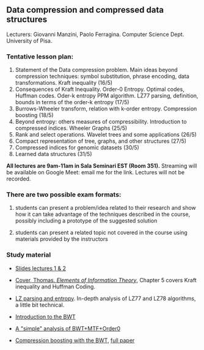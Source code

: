 ## Data compression and compressed data structures

Lecturers: Giovanni Manzini, Paolo Ferragina. 
Computer Science Dept. University of Pisa.

### Tentative lesson plan: 

1. Statement of the Data compression problem. Main ideas beyond compression techniques: symbol substitution, phrase encoding, data transformations. Kraft inequality (16/5)
2. Consequences of Kraft Inequality. Order-0 Entropy. Optimal codes, Huffman codes. Oder-k entropy PPM algorithm. LZ77 parsing, definition, bounds in terms of the order-k entropy (17/5)
3. Burrows-Wheeler transform, relation with k-order entropy. Compression boosting (18/5)
4. Beyond entropy: others measures of compressibility. Introduction to compressed indices. Wheeler Graphs (25/5)
5. Rank and select operations. Wavelet trees and some applications (26/5)
6. Compact representation of tree, graphs, and other structures (27/5)
7. Compressed indices for genomic datasets (30/5)
8. Learned data structures (31/5)

**All lectures are 9am-11am in Sala Seminari EST (Room 351).**
Streaming will be available on Google Meet: email me for the link. Lectures will not be recorded. 


### There are two possible exam formats:

1. students can present a problem/idea related to their research and show how it can take advantage of the techniques described in the course, possibly including a prototype of the suggested solution

2. students can present a related topic not covered in the course using materials provided by the instructors


### Study material

* [Slides lectures 1 & 2](/data-compression/slides/1DataCompressionAndEntropy.pdf) 

* [Cover, Thomas. *Elements of Information Theory*](https://archive.org/details/ElementsOfInformationTheory2ndEd), Chapter 5 covers Kraft inequality and Huffman Coding.

* [LZ parsing and entropy](/data-compression/papers/sicomp00.pdf). In-depth analysis of LZ77 and LZ78 algorithms, a little bit technical.

* [Introduction to the BWT](/data-compression/slides/BWTintro.pdf)

* [A "simple" analysis of BWT+MTF+Order0](/data-compression/papers/BWTanalysis.pdf) 

* [Compression boosting with the BWT](/data-compression/slides/BWTboosting.pdf), [full paper](/data-compression/papers/boosting.pdf)


